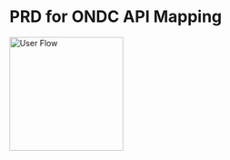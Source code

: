 # PRD for ONDC API Mapping

<img src="https://raw.githubusercontent.com/abhik-wil/ONDC-SRV-Specifications/draft-services/api/brd_images/Services_on_ONDC_API_Mapping.png" alt="User Flow" style="height:200px;"/>
